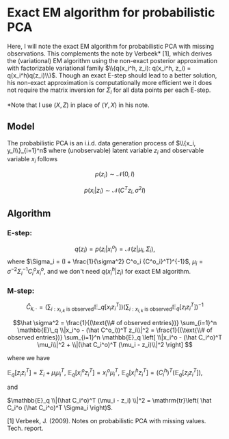 # Exact EM algorithm for probabilistic PCA


Here, I will note the exact EM algorithm for probabilistic PCA with missing observations. This complements the note by Verbeek* [1], which derives the (variational) EM algorithm using the non-exact posterior approximation with factorizable variational family $\\{q(x_i^h, z_i): q(x_i^h, z_i) = q(x_i^h)q(z_i)\\}$. Though an exact E-step should lead to a better solution, his non-exact approximation is computationally more efficient we it does not require the matrix inversion for $\Sigma_i$ for all data points per each E-step.

*Note that I use $(X, Z)$ in place of $(Y, X)$ in his note.


## Model

The probabilistic PCA is an i.i.d. data generation process of $\\{x_i, y_i\\}_{i=1}^n$ where (unobservable) latent variable $z_i$ and observable variable $x_i$ follows

$$p(z_i) \sim \mathcal{N}(0, I)$$

$$p(x_i|z_i) \sim \mathcal{N}(C^T z_i, \sigma^2 I)$$


## Algorithm

### E-step:

$$q(z_i) = p(z_i|x^o_i) = \mathcal{N}(z| \mu_i, \Sigma_i),$$
where
$\Sigma_i = (I + \frac{1}{\sigma^2} C^o_i {C^o_i}^T)^{-1}$,
$\mu_i = \sigma^{-2} \Sigma_i^{-1}C_i^o x^o_i$,
and we don't need $q(x_i^h|z_i)$ for exact EM algorithm. 

### M-step:

$$\hat C_{k, \cdot} = 
\left(\sum_{i: x_{i, k}\text{ is observed}} \mathbb{E}\_q [x_iz_i^T] \right) 
\left(\sum_{i: x_{i, k}\text{ is observed}} \mathbb{E}_q [z_iz_i^T] \right)^{-1}
$$

$$\hat \sigma^2
= \frac{1}{(\text{\\# of observed entries})} \sum_{i=1}^n \mathbb{E}\_q \\|x_i^o - (\hat C^o_i))^T z_i\\|^2 
= \frac{1}{(\text{\\# of observed entries})} \sum_{i=1}^n \mathbb{E}_q \left[
    \\|x_i^o - (\hat C_i^o)^T \mu_i\\|^2
    + \\|(\hat C_i^o)^T (\mu_i -  z_i)\\|^2
\right]
$$

where we have

$\mathbb{E}_q[z_i z_i^T] = \Sigma_i + \mu_i \mu_i^T$, 
$\mathbb{E}_q[x_i^o z_i^T] = x_i^o \mu_i^T$,
$\mathbb{E}_q[x_i^h z_i^T] = (C^h_i)^T\left(\mathbb{E}_q[z_i z_i^T]\right)$,

and 

$\mathbb{E}_q \\|(\hat C_i^o)^T (\mu_i -  z_i) \\|^2 
= \mathrm{tr}\left( \hat C_i^o (\hat C_i^o)^T \Sigma_i \right)$.


[1] Verbeek, J. (2009). Notes on probabilistic PCA with missing values. Tech. report.
